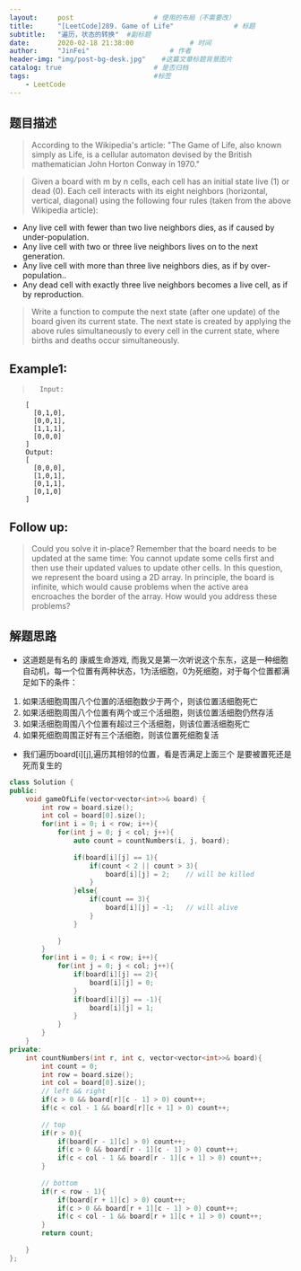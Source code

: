 ```yaml
---
layout:     post                    # 使用的布局（不需要改） 
title:      "[LeetCode]289. Game of Life"               # 标题  
subtitle:   "遍历，状态的转换"  #副标题 
date:       2020-02-18 21:38:00              # 时间 
author:     "JinFei"                    # 作者 
header-img: "img/post-bg-desk.jpg"    #这篇文章标题背景图片 
catalog: true                       # 是否归档 
tags:                               #标签     
    - LeetCode
---
```


## 题目描述
> According to the Wikipedia's article: "The Game of Life, also known simply as Life, is a cellular automaton devised by the British mathematician John Horton Conway in 1970."

> Given a board with m by n cells, each cell has an initial state live (1) or dead (0). Each cell interacts with its eight neighbors (horizontal, vertical, diagonal) using the following four rules (taken from the above Wikipedia article):

- Any live cell with fewer than two live neighbors dies, as if caused by under-population.
- Any live cell with two or three live neighbors lives on to the next generation.
- Any live cell with more than three live neighbors dies, as if by over-population..
- Any dead cell with exactly three live neighbors becomes a live cell, as if by reproduction.
  
> Write a function to compute the next state (after one update) of the board given its current state. The next state is created by applying the above rules simultaneously to every cell in the current state, where births and deaths occur simultaneously.

## Example1:
 
>       Input: 
        [
          [0,1,0],
          [0,0,1],
          [1,1,1],
          [0,0,0]
        ]
        Output: 
        [
          [0,0,0],
          [1,0,1],
          [0,1,1],
          [0,1,0]
        ]

## Follow up:
> Could you solve it in-place? Remember that the board needs to be updated at the same time: You cannot update some cells first and then use their updated values to update other cells.
In this question, we represent the board using a 2D array. In principle, the board is infinite, which would cause problems when the active area encroaches the border of the array. How would you address these problems?

## 解题思路

- 这道题是有名的 康威生命游戏, 而我又是第一次听说这个东东，这是一种细胞自动机，每一个位置有两种状态，1为活细胞，0为死细胞，对于每个位置都满足如下的条件：
1. 如果活细胞周围八个位置的活细胞数少于两个，则该位置活细胞死亡
2. 如果活细胞周围八个位置有两个或三个活细胞，则该位置活细胞仍然存活
3. 如果活细胞周围八个位置有超过三个活细胞，则该位置活细胞死亡
4. 如果死细胞周围正好有三个活细胞，则该位置死细胞复活
- 我们遍历board[i][j],遍历其相邻的位置，看是否满足上面三个 是要被置死还是死而复生的

```C++
class Solution {
public:
    void gameOfLife(vector<vector<int>>& board) {
        int row = board.size();
        int col = board[0].size();
        for(int i = 0; i < row; i++){
            for(int j = 0; j < col; j++){
                auto count = countNumbers(i, j, board);
                
                if(board[i][j] == 1){
                    if(count < 2 || count > 3){
                        board[i][j] = 2;    // will be killed
                    }
                }else{
                    if(count == 3){
                        board[i][j] = -1;   // will alive
                    }
                }
                
            }
        }
        for(int i = 0; i < row; i++){
            for(int j = 0; j < col; j++){
                if(board[i][j] == 2){
                    board[i][j] = 0;
                }
                if(board[i][j] == -1){
                    board[i][j] = 1;
                }
            }
        }
    }
private:
    int countNumbers(int r, int c, vector<vector<int>>& board){
        int count = 0;
        int row = board.size();
        int col = board[0].size();
        // left && right
        if(c > 0 && board[r][c - 1] > 0) count++;
        if(c < col - 1 && board[r][c + 1] > 0) count++;
        
        // top
        if(r > 0){
            if(board[r - 1][c] > 0) count++;
            if(c > 0 && board[r - 1][c - 1] > 0) count++;
            if(c < col - 1 && board[r - 1][c + 1] > 0) count++;
        }
        
        // bottom
        if(r < row - 1){
            if(board[r + 1][c] > 0) count++;
            if(c > 0 && board[r + 1][c - 1] > 0) count++;
            if(c < col - 1 && board[r + 1][c + 1] > 0) count++;
        }
        return count;
        
    }
};
```
